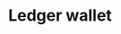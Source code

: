 ---
template: TermDetailPage
title: Ledger wallet 
description: A definition of a term
aliases: Ledger wallet
keywords: Ledger, wallet
identities: 
    - slug: /identities/wael-ivie
      role: author
---